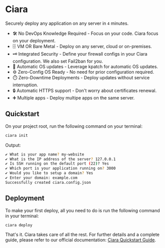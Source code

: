 # Ciara

Securely deploy any application on any server in `4` minutes.

- 🛠️ No DevOps Knowledge Required - Focus on your code. Ciara focus on your deployment.
- 🗄️ VM OR Bare Metal - Deploy on any server, cloud or on-premises.
- 🗝️ Integrated Security - Define your firewall configs in your Ciara configuration. We also set Fail2ban for you.
- 🔧 Automatic OS updates - Leverage kpatch for automatic OS updates.
- ⚙️ Zero-Config OS Ready - No need for prior configuration required.
- ⏱️ Zero-Downtime Deployments - Deploy updates without service interruption.
- 🔒 Automatic HTTPS support - Don't worry about certificates renewal.
- ➕ Multiple apps - Deploy multipe apps on the same server.

## Quickstart

On your project root, run the following command on your terminal:

```bash
ciara init
```

Output:

```bash
✔ What is your app name? my-website
✔ What is the IP address of the server? 127.0.0.1
✔ Is SSH running on the default port (22)? Yes
✔ Which port is your application running on? 3000
✔ Would you like to setup a domain? Yes
✔ Enter your domain: example.com
Successfully created ciara.config.json
```

## Deployment

To make your first deploy, all you need to do is run the following command in your terminal:

```bash
ciara deploy
```

That's it. Ciara takes care of all the rest. For further details and a complete guide, please refer to our official documentation: [Ciara Quickstart Guide](https://ciara-deploy.dev/quickstart.html).

